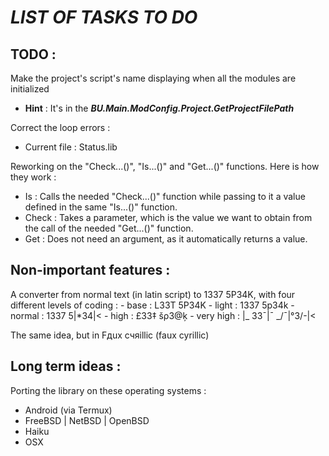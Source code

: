 # **_LIST OF TASKS TO DO_**

## TODO :

Make the project's script's name displaying when all the modules are initialized

- **Hint** : It's in the **_BU.Main.ModConfig.Project.GetProjectFilePath_**

Correct the loop errors :

- Current file : Status.lib

Reworking on the "Check...()", "Is...()" and "Get...()" functions. Here is how they work :

- Is : Calls the needed "Check...()" function while passing to it a value defined in the same "Is...()" function.
- Check : Takes a parameter, which is the value we want to obtain from the call of the needed "Get...()" function.
- Get : Does not need an argument, as it automatically returns a value.

## Non-important features :
A converter from normal text (in latin script) to 1337 5P34K, with four different levels of coding :
	- base		: L33T 5P34K
	- light		: 1337 5p34k
	- normal	: 1337 5|*34|<
	- high		: £33‡ šρ3@ķ
	- very high	: |_ 33¯|¯ _/¯|°3/-\|<

The same idea, but in Fдuх счяilliс (faux cyrillic)

## Long term ideas :

Porting the library on these operating systems :

- Android (via Termux)
- FreeBSD | NetBSD | OpenBSD
- Haiku
- OSX
